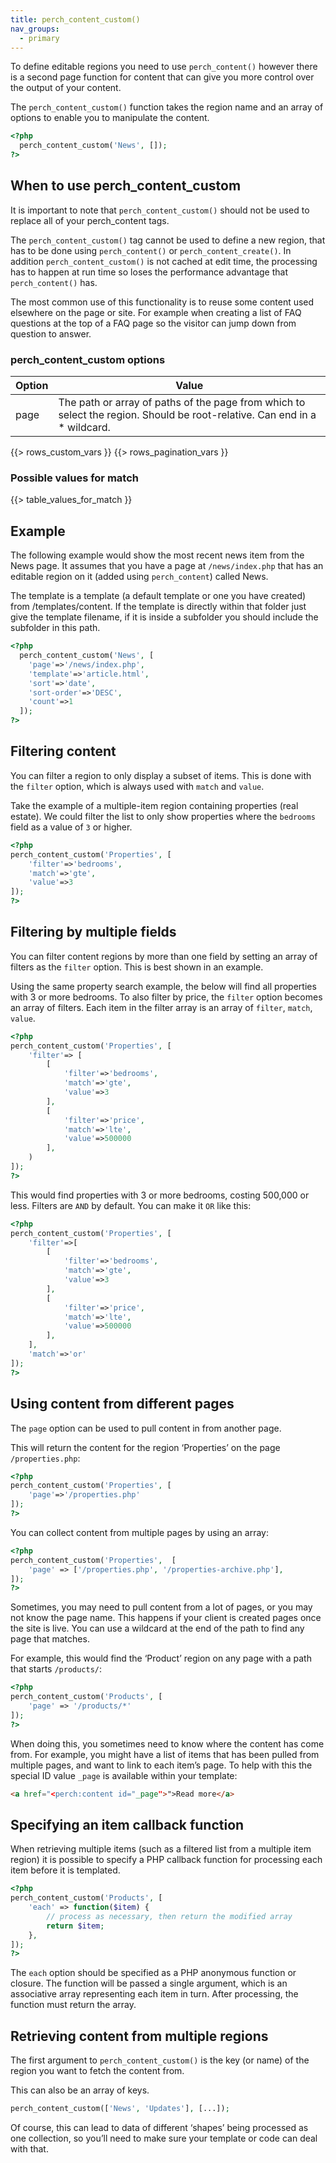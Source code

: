 ```yaml
---
title: perch_content_custom()
nav_groups:
  - primary
---
```


To define editable regions you need to use `perch_content()` however there is a second page function for content that can give you more control over the output of your content.

The `perch_content_custom()` function takes the region name and an array of options to enable you to manipulate the content.

```php
<?php
  perch_content_custom('News', []);
?>
```

## When to use perch_content_custom

It is important to note that `perch_content_custom()` should not be used to replace all of your perch_content tags.

The `perch_content_custom()` tag cannot be used to define a new region, that has to be done using `perch_content()` or `perch_content_create()`. In addition `perch_content_custom()` is not cached at edit time, the processing has to happen at run time so loses the performance advantage that `perch_content()` has.

The most common use of this functionality is to reuse some content used elsewhere on the page or site. For example when creating a list of FAQ questions at the top of a FAQ page so the visitor can jump down from question to answer.

### perch_content_custom options

|Option|Value|
|-|-|
|page|The path or array of paths of the page from which to select the region. Should be root-relative. Can end in a * wildcard.|
{{> rows_custom_vars }}
{{> rows_pagination_vars }}

### Possible values for match

{{> table_values_for_match }}

## Example

The following example would show the most recent news item from the News page. It assumes that you have a page at `/news/index.php` that has an editable region on it (added using `perch_content`) called News.

The template is a template (a default template or one you have created) from /templates/content. If the template is directly within that folder just give the template filename, if it is inside a subfolder you should include the subfolder in this path.

```php
<?php
  perch_content_custom('News', [
    'page'=>'/news/index.php',
    'template'=>'article.html',
    'sort'=>'date',
    'sort-order'=>'DESC',
    'count'=>1
  ]);
?>
```

## Filtering content

You can filter a region to only display a subset of items. This is done with the `filter` option, which is always used with `match` and `value`.

Take the example of a multiple-item region containing properties (real estate). We could filter the list to only show properties where the
`bedrooms` field as a value of `3` or higher.

```php
<?php
perch_content_custom('Properties', [
    'filter'=>'bedrooms',
    'match'=>'gte',
    'value'=>3
]);
?>
```

## Filtering by multiple fields

You can filter content regions by more than one field by setting an array of filters as the `filter` option. This is best shown in an example.

Using the same property search example, the below will find all properties with 3 or more bedrooms. To also filter by price, the
`filter` option becomes an array of filters. Each item in the filter array is an array of `filter`, `match`, `value`.

```php
<?php
perch_content_custom('Properties', [
    'filter'=> [
        [
            'filter'=>'bedrooms',
            'match'=>'gte',
            'value'=>3
        ],
        [
            'filter'=>'price',
            'match'=>'lte',
            'value'=>500000
        ],
    )
]);
?>
```

This would find properties with 3 or more bedrooms, costing 500,000 or less. Filters are `AND` by default. You can make it `OR` like this:

```php
<?php
perch_content_custom('Properties', [
    'filter'=>[
        [
            'filter'=>'bedrooms',
            'match'=>'gte',
            'value'=>3
        ],
        [
            'filter'=>'price',
            'match'=>'lte',
            'value'=>500000
        ],
    ],
    'match'=>'or'
]);
?>
```

## Using content from different pages

The `page` option can be used to pull content in from another page.

This will return the content for the region ‘Properties’ on the page
`/properties.php`:

```php
<?php
perch_content_custom('Properties', [
    'page'=>'/properties.php'
]);
?>
```

You can collect content from multiple pages by using an array:

```php
<?php
perch_content_custom('Properties',  [
    'page' => ['/properties.php', '/properties-archive.php'],
]);
?>
```

Sometimes, you may need to pull content from a lot of pages, or you may not know the page name. This happens if your client is created pages once the site is live. You can use a wildcard at the end of the path to find any page that matches.

For example, this would find the ‘Product’ region on any page with a path that starts `/products/`:

```php
<?php
perch_content_custom('Products', [
    'page' => '/products/*'
]);
?>
```

When doing this, you sometimes need to know where the content has come from. For example, you might have a list of items that has been pulled from multiple pages, and want to link to each item’s page. To help with this the special ID value `_page` is available within your template:

```html
<a href="<perch:content id="_page">">Read more</a>
```

## Specifying an item callback function

When retrieving multiple items (such as a filtered list from a multiple item region) it is possible to specify a PHP callback function for processing each item before it is templated.

```php
<?php
perch_content_custom('Products', [
    'each' => function($item) {
        // process as necessary, then return the modified array
        return $item;
    },
]);
?>
```

The `each` option should be specified as a PHP anonymous function or closure. The function will be passed a single argument, which is an associative array representing each item in turn. After processing, the function must return the array.

## Retrieving content from multiple regions

The first argument to `perch_content_custom()` is the key (or name) of the region you want to fetch the content from.

This can also be an array of keys.

```php
perch_content_custom(['News', 'Updates'], [...]);
```

Of course, this can lead to data of different ‘shapes’ being processed as one collection, so you’ll need to make sure your template or code can deal with that.
